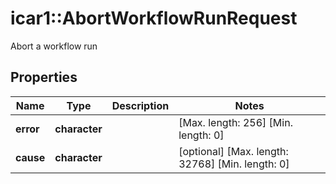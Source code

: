 # icar1::AbortWorkflowRunRequest

Abort a workflow run

## Properties
Name | Type | Description | Notes
------------ | ------------- | ------------- | -------------
**error** | **character** |  | [Max. length: 256] [Min. length: 0] 
**cause** | **character** |  | [optional] [Max. length: 32768] [Min. length: 0] 


